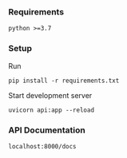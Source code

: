 
### Requirements

`python >=3.7`

### Setup
Run 

``pip install -r requirements.txt``


Start development server

```uvicorn api:app --reload```

### API Documentation
```localhost:8000/docs```
